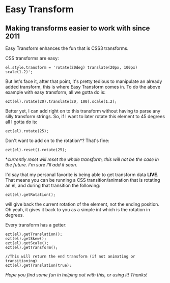 Easy Transform
=
Making transforms easier to work with since 2011
-

Easy Transform enhances the fun that is CSS3 transforms.

CSS transforms are easy:

    el.style.transform = 'rotate(20deg) translate(20px, 100px) scale(1.2)';

But let's face it, after that point, it's pretty tedious to manipulate an already added transform, this is where Easy Transform comes in. To do the above example with easy transform, all we gotta do is:

    ezt(el).rotate(20).translate(20, 100).scale(1.2);

Better yet, I can add right on to this transform without having to parse any silly transform strings. So, if I want to later rotate this element to 45 degrees all I gotta do is:

    ezt(el).rotate(25);

Don't want to add on to the rotation*? That's fine:

    ezt(el).reset().rotate(25);

**currently reset will reset the whole transform, this will not be the case in the future. I'm sure I'll add it soon.*

I'd say that my personal favorite is being able to get transform data **LIVE**. That means you can be running a CSS transition/animation that is rotating an el, and during that transition the following:

    ezt(el).getRotation();

will give back the current rotation of the element, not the ending position. Oh yeah, it gives it back to you as a simple int which is the rotation in degrees.

Every transform has a getter:

    ezt(el).getTranslation();
    ezt(el).getSkew();
    ezt(el).getScale();
    ezt(el).getTransform();

    //This will return the end transform (if not animating or transitioning)
    ezt(el).getTranslation(true);

*Hope you find some fun in helping out with this, or using it! Thanks!*